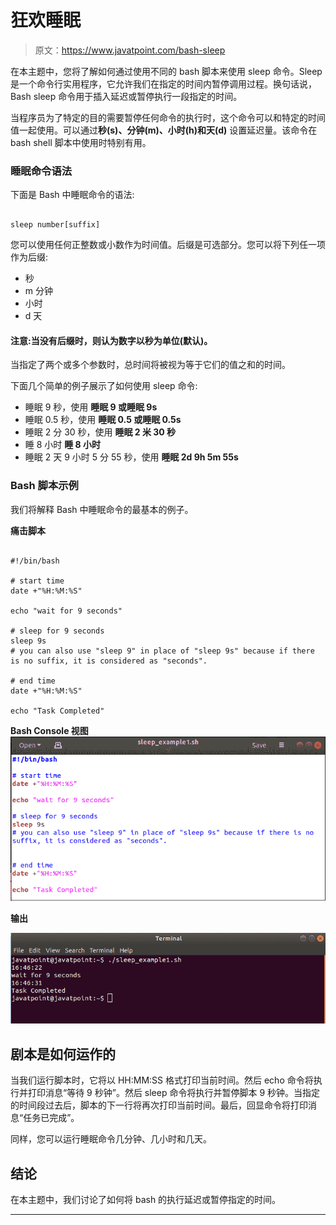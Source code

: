 # 狂欢睡眠

> 原文：<https://www.javatpoint.com/bash-sleep>

在本主题中，您将了解如何通过使用不同的 bash 脚本来使用 sleep 命令。Sleep 是一个命令行实用程序，它允许我们在指定的时间内暂停调用过程。换句话说，Bash sleep 命令用于插入延迟或暂停执行一段指定的时间。

当程序员为了特定的目的需要暂停任何命令的执行时，这个命令可以和特定的时间值一起使用。可以通过**秒(s)、分钟(m)、小时(h)和天(d)** 设置延迟量。该命令在 bash shell 脚本中使用时特别有用。

### 睡眠命令语法

下面是 Bash 中睡眠命令的语法:

```

sleep number[suffix]

```

您可以使用任何正整数或小数作为时间值。后缀是可选部分。您可以将下列任一项作为后缀:

*   秒
*   m 分钟
*   小时
*   d 天

#### 注意:当没有后缀时，则认为数字以秒为单位(默认)。

当指定了两个或多个参数时，总时间将被视为等于它们的值之和的时间。

下面几个简单的例子展示了如何使用 sleep 命令:

*   睡眠 9 秒，使用
    **睡眠 9 或睡眠 9s**
*   睡眠 0.5 秒，使用
    **睡眠 0.5 或睡眠 0.5s**
*   睡眠 2 分 30 秒，使用
    **睡眠 2 米 30 秒**
*   睡 8 小时
    **睡 8 小时**
*   睡眠 2 天 9 小时 5 分 55 秒，使用
    **睡眠 2d 9h 5m 55s**

### Bash 脚本示例

我们将解释 Bash 中睡眠命令的最基本的例子。

**痛击脚本**

```

#!/bin/bash

# start time
date +"%H:%M:%S"

echo "wait for 9 seconds"

# sleep for 9 seconds
sleep 9s 
# you can also use "sleep 9" in place of "sleep 9s" because if there is no suffix, it is considered as "seconds".

# end time
date +"%H:%M:%S"

echo "Task Completed"

```

**Bash Console 视图** ![Bash Sleep](img/7d971bb740266d7d316fc157b1097784.png)

**输出**

![Bash Sleep](img/ce230bb5e751ff16202aa9af691764f4.png)

## 剧本是如何运作的

当我们运行脚本时，它将以 HH:MM:SS 格式打印当前时间。然后 echo 命令将执行并打印消息“等待 9 秒钟”。然后 sleep 命令将执行并暂停脚本 9 秒钟。当指定的时间段过去后，脚本的下一行将再次打印当前时间。最后，回显命令将打印消息“任务已完成”。

同样，您可以运行睡眠命令几分钟、几小时和几天。

## 结论

在本主题中，我们讨论了如何将 bash 的执行延迟或暂停指定的时间。

* * *